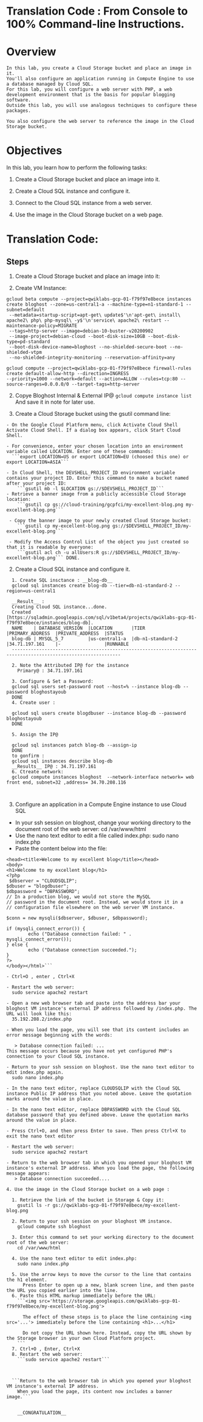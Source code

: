 # Translation Code : From Console to 100% Command-line Instructions.

# Overview
```
In this lab, you create a Cloud Storage bucket and place an image in it.
You'll also configure an application running in Compute Engine to use a database managed by Cloud SQL. 
For this lab, you will configure a web server with PHP, a web development environment that is the basis for popular blogging software. 
Outside this lab, you will use analogous techniques to configure these packages.

You also configure the web server to reference the image in the Cloud Storage bucket.
```

# Objectives

In this lab, you learn how to perform the following tasks:

1. Create a Cloud Storage bucket and place an image into it.

2. Create a Cloud SQL instance and configure it.

3. Connect to the Cloud SQL instance from a web server.

4. Use the image in the Cloud Storage bucket on a web page.


# Translation Code:

## Steps

1. Create a Cloud Storage bucket and place an image into it:

  1. Create VM Instance:
```
gcloud beta compute --project=qwiklabs-gcp-01-f79f97e8bece instances create bloghost --zone=us-central1-a --machine-type=n1-standard-1 --subnet=default 
 --metadata=startup-script=apt-get\ update$'\n'apt-get\ install\ apache2\ php\ php-mysql\ -y$'\n'service\ apache2\ restart --maintenance-policy=MIGRATE 
 --tags=http-server --image=debian-10-buster-v20200902 
 --image-project=debian-cloud --boot-disk-size=10GB --boot-disk-type=pd-standard 
 --boot-disk-device-name=bloghost --no-shielded-secure-boot --no-shielded-vtpm 
 --no-shielded-integrity-monitoring --reservation-affinity=any

gcloud compute --project=qwiklabs-gcp-01-f79f97e8bece firewall-rules create default-allow-http --direction=INGRESS 
--priority=1000 --network=default --action=ALLOW --rules=tcp:80 --source-ranges=0.0.0.0/0 --target-tags=http-server

```

  2. Copye Bloghost Internal & External IP@
    ```gcloud compute instance list```
    And save it in note for later use.
  
  3. Create a Cloud Storage bucket using the gsutil command line:
    
    - On the Google Cloud Platform menu, click Activate Cloud Shell Activate Cloud Shell. If a dialog box appears, click Start Cloud Shell.
    
    - For convenience, enter your chosen location into an environment variable called LOCATION. Enter one of these commands:
      ```export LOCATION=US or export LOCATION=EU (choosed this one) or export LOCATION=ASIA```
    
    - In Cloud Shell, the DEVSHELL_PROJECT_ID environment variable contains your project ID. Enter this command to make a bucket named after your project ID:
        ```gsutil mb -l $LOCATION gs://$DEVSHELL_PROJECT_ID```
    - Retrieve a banner image from a publicly accessible Cloud Storage location:
        ```gsutil cp gs://cloud-training/gcpfci/my-excellent-blog.png my-excellent-blog.png```
        
     - Copy the banner image to your newly created Cloud Storage bucket:
        ```gsutil cp my-excellent-blog.png gs://$DEVSHELL_PROJECT_ID/my-excellent-blog.png```
     
     - Modify the Access Control List of the object you just created so that it is readable by everyone:
        ```gsutil acl ch -u allUsers:R gs://$DEVSHELL_PROJECT_ID/my-excellent-blog.png``` DONE.

2. Create a Cloud SQL instance and configure it.
```
  1. Create SQL insctance : __blog-db__
  gcloud sql instances create blog-db --tier=db-n1-standard-2 --region=us-central1
  
  __Result__ : 
  Creating Cloud SQL instance...done.
  Created [https://sqladmin.googleapis.com/sql/v1beta4/projects/qwiklabs-gcp-01-f79f97e8bece/instances/blog-db].
  NAME    | DATABASE_VERSION  |LOCATION       |TIER              |PRIMARY_ADDRESS  |PRIVATE_ADDRESS  |STATUS
  blog-db | MYSQL_5_7         |us-central1-a  |db-n1-standard-2  |34.71.197.161    |-                |RUNNABLE
  --------------------------------------------------------------------------------------------------------------
  
  2. Note the Attributed IP@ for the instance
    Primary@ : 34.71.197.161

  3. Configure & Set a Password:
  gcloud sql users set-password root --host=% --instance blog-db --password bloghostayoub
  DONE
  4. Create user : 
    
  gcloud sql users create blogdbuser --instance blog-db --password bloghostayoub
  DONE
  
  5. Assign the IP@
  
  gcloud sql instances patch blog-db --assign-ip
  DONE 
  to gonfirm : 
  gcloud sql instances describe blog-db
  __Results__ IP@ : 34.71.197.161
  6. Ctreate network: 
  gcloud compute instances bloghost  --network-interface network= web front end, subnet=32 ,address= 34.70.208.116
  
  
```

3. Configure an application in a Compute Engine instance to use Cloud SQL

- In your ssh session on bloghost, change your working directory to the document root of the web server:
  cd /var/www/html
- Use the nano text editor to edit a file called index.php:
  sudo nano index.php
- Paste the content below into the file:

```<html>
<head><title>Welcome to my excellent blog</title></head>
<body>
<h1>Welcome to my excellent blog</h1>
<?php
 $dbserver = "CLOUDSQLIP";
$dbuser = "blogdbuser";
$dbpassword = "DBPASSWORD";
// In a production blog, we would not store the MySQL
// password in the document root. Instead, we would store it in a
// configuration file elsewhere on the web server VM instance.

$conn = new mysqli($dbserver, $dbuser, $dbpassword);

if (mysqli_connect_error()) {
        echo ("Database connection failed: " . mysqli_connect_error());
} else {
        echo ("Database connection succeeded.");
}
?>
</body></html>```

- Ctrl+O , enter , Ctrl+X

- Restart the web server:
  sudo service apache2 restart

- Open a new web browser tab and paste into the address bar your bloghost VM instance's external IP address followed by /index.php. The URL will look like this:
  35.192.208.2/index.php

- When you load the page, you will see that its content includes an error message beginning with the words:

   > Database connection failed: ...
This message occurs because you have not yet configured PHP's connection to your Cloud SQL instance.

- Return to your ssh session on bloghost. Use the nano text editor to edit index.php again.
  sudo nano index.php

- In the nano text editor, replace CLOUDSQLIP with the Cloud SQL instance Public IP address that you noted above. Leave the quotation marks around the value in place.

- In the nano text editor, replace DBPASSWORD with the Cloud SQL database password that you defined above. Leave the quotation marks around the value in place.

- Press Ctrl+O, and then press Enter to save. Then press Ctrl+X to exit the nano text editor

- Restart the web server:
  sudo service apache2 restart

- Return to the web browser tab in which you opened your bloghost VM instance's external IP address. When you load the page, the following message appears:
   > Database connection succeeded....
   
4. Use the image in the Cloud Storage bucket on a web page :
  
  1. Retrieve the link of the bucket in Storage & Copy it:
    gsutil ls -r gs://qwiklabs-gcp-01-f79f97e8bece/my-excellent-blog.png
    
  2. Return to your ssh session on your bloghost VM instance.
    gcloud compute ssh bloghost
    
  3. Enter this command to set your working directory to the document root of the web server:
    cd /var/www/html

  4. Use the nano text editor to edit index.php:
    sudo nano index.php

  5. Use the arrow keys to move the cursor to the line that contains the h1 element. 
      Press Enter to open up a new, blank screen line, and then paste the URL you copied earlier into the line.
  6. Paste this HTML markup immediately before the URL:
    ```<img src='https://storage.googleapis.com/qwiklabs-gcp-01-f79f97e8bece/my-excellent-blog.png'>
    
      The effect of these steps is to place the line containing <img src='...'> immediately before the line containing <h1>...</h1>
      
      Do not copy the URL shown here. Instead, copy the URL shown by the Storage browser in your own Cloud Platform project.
    ```
  7. Ctrl+O , Enter, Ctrl+X
  8. Restart the web server:
    ```sudo service apache2 restart```
    
    
    
  ```Return to the web browser tab in which you opened your bloghost VM instance's external IP address. 
    When you load the page, its content now includes a banner image.```
    
    
    __CONGRATULATION__
      
    
  




 
  
